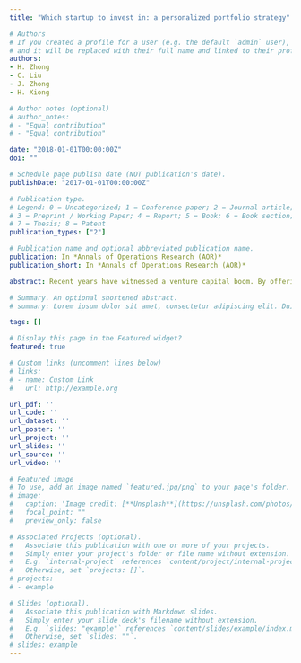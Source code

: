 ```yaml
---
title: "Which startup to invest in: a personalized portfolio strategy"

# Authors
# If you created a profile for a user (e.g. the default `admin` user), write the username (folder name) here 
# and it will be replaced with their full name and linked to their profile.
authors:
- H. Zhong
- C. Liu
- J. Zhong
- H. Xiong

# Author notes (optional)
# author_notes:
# - "Equal contribution"
# - "Equal contribution"

date: "2018-01-01T00:00:00Z"
doi: ""

# Schedule page publish date (NOT publication's date).
publishDate: "2017-01-01T00:00:00Z"

# Publication type.
# Legend: 0 = Uncategorized; 1 = Conference paper; 2 = Journal article;
# 3 = Preprint / Working Paper; 4 = Report; 5 = Book; 6 = Book section;
# 7 = Thesis; 8 = Patent
publication_types: ["2"]

# Publication name and optional abbreviated publication name.
publication: In *Annals of Operations Research (AOR)*
publication_short: In *Annals of Operations Research (AOR)*

abstract: Recent years have witnessed a venture capital boom. By offering capitals and mentoring, venture investors would receive high returns if their portfolio companies successfully exit, namely being acquired or going Initial Public Offering. However, the screening and evaluation of startups for investment largely depends on the investors’ personal experiences, social relationships, and qualitative evaluation on firms. The entrepreneurial finance industry thus has a strong call for the methodologically sound, quantitative study of venture capital deals. Plus, more accessible data and more sophisticated analytics techniques signal the opportunity for methodical decision-making in investing the venture financing market. To this end, in this paper, we aim at developing a personalized portfolio strategy for assisting investors to target the right startups and determine the proper amount of capital to fund. Specifically, we first develop a Probabilistic Latent Factor model to estimate the investment preferences of all the investors in a collaborative way. The model is fitted with not only the historical investment records but also the profiles of the venture capitalists and the startups. Then, we assess the startups’ investment outcomes by regressing the potential returns and risks. We improve the regression performances by nonparametric methods. At last, we use modern portfolio theory to optimize the investment strategy over the startups recommended by the investment preference model. As a result, the investment strategy can yield maximized returns with suppressed potential risks, and meanwhile meet the investment preferences of the venture capitalists. The proposed method is evaluated using data from venture financing markets in USA, and the results show that our method outperforms other state-of-the-art methods on various metrics.

# Summary. An optional shortened abstract.
# summary: Lorem ipsum dolor sit amet, consectetur adipiscing elit. Duis posuere tellus ac convallis placerat. Proin tincidunt magna sed ex sollicitudin condimentum.

tags: []

# Display this page in the Featured widget?
featured: true

# Custom links (uncomment lines below)
# links:
# - name: Custom Link
#   url: http://example.org

url_pdf: ''
url_code: ''
url_dataset: ''
url_poster: ''
url_project: ''
url_slides: ''
url_source: ''
url_video: ''

# Featured image
# To use, add an image named `featured.jpg/png` to your page's folder. 
# image:
#   caption: 'Image credit: [**Unsplash**](https://unsplash.com/photos/pLCdAaMFLTE)'
#   focal_point: ""
#   preview_only: false

# Associated Projects (optional).
#   Associate this publication with one or more of your projects.
#   Simply enter your project's folder or file name without extension.
#   E.g. `internal-project` references `content/project/internal-project/index.md`.
#   Otherwise, set `projects: []`.
# projects:
# - example

# Slides (optional).
#   Associate this publication with Markdown slides.
#   Simply enter your slide deck's filename without extension.
#   E.g. `slides: "example"` references `content/slides/example/index.md`.
#   Otherwise, set `slides: ""`.
# slides: example
---
```


<!-- {{% callout note %}}
Click the *Cite* button above to demo the feature to enable visitors to import publication metadata into their reference management software.
{{% /callout %}}

{{% callout note %}}
Create your slides in Markdown - click the *Slides* button to check out the example.
{{% /callout %}}

Supplementary notes can be added here, including [code, math, and images](https://wowchemy.com/docs/writing-markdown-latex/). -->
